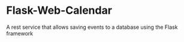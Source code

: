 # Flask-Web-Calendar
A rest service that allows saving events to a database using the Flask framework
